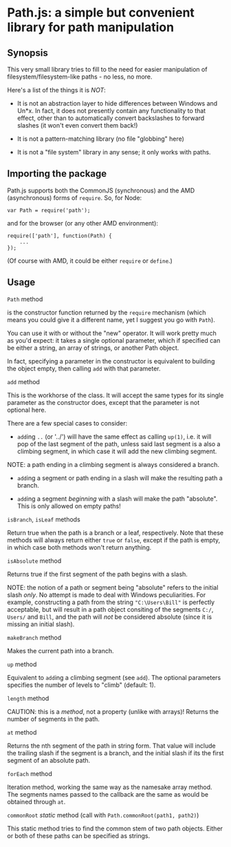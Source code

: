 Path.js: a simple but convenient library for path manipulation
==============================================================

Synopsis
--------

This very small library tries to fill to the need for easier manipulation of filesystem/filesystem-like paths - no less, no more.

Here's a list of the things it is *NOT*:

- It is not an abstraction layer to hide differences between Windows and Un*x. In fact, it does not presently contain any functionality to that effect, other than to automatically convert backslashes to forward slashes (it won't even convert them back!)

- It is not a pattern-matching library (no file "globbing" here)

- It is not a "file system" library in any sense; it only works with paths.


Importing the package
---------------------

Path.js supports both the CommonJS (synchronous) and the AMD (asynchronous) forms of `require`. So, for Node:

	var Path = require('path');
   
and for the browser (or any other AMD environment):

	require(['path'], function(Path) {
		...
	});
	
(Of course with AMD, it could be either `require` or `define`.)


Usage
-----

`Path` method

is the constructor function returned by the `require` mechanism (which means you could give it a different name, yet I suggest you go with `Path`).

You can use it with or without the "new" operator. It will work pretty much as you'd expect: it takes a single optional parameter, which if specified can be either a string, an array of strings, or another Path object.

In fact, specifying a parameter in the constructor is equivalent to building the object empty, then calling `add` with that parameter.

`add` method

This is the workhorse of the class. It will accept the same types for its single parameter as the constructor does, except that the parameter is not optional here.

There are a few special cases to consider:

- `add`ing `..` (or '../') will have the same effect as calling `up(1)`, i.e. it will pop of the last segment of the path, unless said last segment is a also a climbing segment, in which case it will add the new climbing segment. 

NOTE: a path ending in a climbing segment is always considered a branch.

- `add`ing a segment or path ending in a slash will make the resulting path a branch.

- `add`ing a segment *beginning* with a slash will make the path "absolute". This is only allowed on empty paths!

`isBranch`, `isLeaf` methods

Return true when the path is a branch or a leaf, respectively. Note that these methods will always return either `true` or `false`, except if the path is empty, in which case both methods won't return anything.

`isAbsolute` method

Returns true if the first segment of the path begins with a slash.

NOTE: the notion of a path or segment being "absolute" refers to the initial slash *only*. No attempt is made to deal with Windows peculiarities. For example, constructing a path from the string `"C:\Users\Bill"` is perfectly acceptable, but will result in a path object consiting of the segments `C:/`, `Users/` and `Bill`, and the path will *not* be considered absolute (since it is missing an initial slash).

`makeBranch` method

Makes the current path into a branch.

`up` method

Equivalent to `add`ing a climbing segment (see `add`). The optional parameters specifies the number of levels to "climb" (default: 1).

`length` method

CAUTION: this is a *method*, not a property (unlike with arrays)! Returns the number of segments in the path.

`at` method

Returns the nth segment of the path in string form. That value will include the trailing slash if the segment is a branch, and the initial slash if its the first segment of an absolute path.

`forEach` method

Iteration method, working the same way as the namesake array method. The segments names passed to the callback are the same as would be obtained through `at`.

`commonRoot` *static* method (call with `Path.commonRoot(path1, path2)`)

This static method tries to find the common stem of two path objects. Either or both of these paths can be specified as strings.


